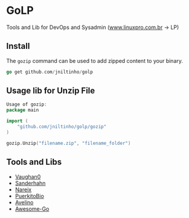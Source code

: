 # GoLP

Tools and Lib for DevOps and Sysadmin (www.linuxpro.com.br -> LP)

## Install

The `gozip` command can be used to add zipped content to your binary.

```go
go get github.com/jniltinho/golp
```

## Usage lib for Unzip File

```go
Usage of gozip:
package main

import (
    "github.com/jniltinho/golp/gozip"
)

gozip.Unzip("filename.zip", "filename_folder")
```

## Tools and Libs

- [Vaughan0](https://github.com/vaughan0/go-ini)
- [Sanderhahn](https://github.com/sanderhahn/gozip)
- [Nareix](https://github.com/nareix/curl)
- [PuerkitoBio](https://github.com/PuerkitoBio/goquery)
- [Avelino](https://github.com/avelino/awesome-go)
- [Awesome-Go](http://awesome-go.com/)






